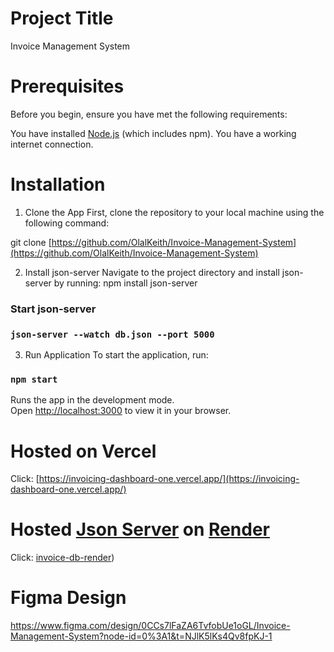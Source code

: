 # Project Title

Invoice Management System

# Prerequisites

Before you begin, ensure you have met the following requirements:

You have installed [Node.js](https://nodejs.org/) (which includes npm).
You have a working internet connection.

# Installation

1. Clone the App
   First, clone the repository to your local machine using the following command:

git clone [https://github.com/OlalKeith/Invoice-Management-System](https://github.com/OlalKeith/Invoice-Management-System)

2. Install json-server
   Navigate to the project directory and install json-server by running:
   npm install json-server

### Start json-server

### `json-server --watch db.json --port 5000`

3. Run Application
   To start the application, run:

### `npm start`

Runs the app in the development mode.\
Open [http://localhost:3000](http://localhost:3000) to view it in your browser.

# Hosted on Vercel
Click: [https://invoicing-dashboard-one.vercel.app/](https://invoicing-dashboard-one.vercel.app/)

# Hosted [Json Server](https://github.com/typicode/json-server) on [Render](https://render.com/)
Click: [invoice-db-render](https://invoice-db-render.onrender.com))

# Figma Design
https://www.figma.com/design/0CCs7lFaZA6TvfobUe1oGL/Invoice-Management-System?node-id=0%3A1&t=NJlK5lKs4Qv8fpKJ-1
